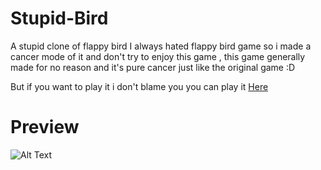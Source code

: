 # Stupid-Bird
A stupid clone of flappy bird
I always hated flappy bird game so i made a cancer mode of it and don't try to enjoy this game , this game generally made for no reason and it's pure cancer just like the original game :D

But if you want to play it i don't blame you 
you can play it [Here](https://codepen.io/Ponez/full/gOpJeRY)

# Preview 


![Alt Text](https://media.giphy.com/media/ihAkIBmUcVk2MMsYuh/giphy.gif)
